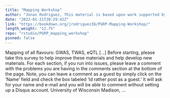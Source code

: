 ```yaml
---
title: "Mapping Workshop"
author: "Jonas Rodriguez, This material is based upon work supported by the National Science Foundation under Grant No. (1733633)"
date: "2022-01-21T20:29:42Z"
link: "https://bookdown.org/jrodriguez36/PGRP-Mapping-Workshop/"
length_weight: "12.7%"
repo: "rstudio/PGRP_mapping_workshop"
pinned: false
---
```


Mapping of all flavours: GWAS, TWAS, eQTL [...] Before starting, please take this survey to help improve these materials and help develop new materials. For each section, if you run into issues, please leave a comment with the problems you are having in the comments section at the bottom of the page. Note, you can leave a comment as a guest by simply click on the ‘Name’ field and check the box labeled ‘Id rather post as a guest.’ It will ask for your name and e-mail and you will be able to comment without setting up a Disqus account. University of Wisconsin Madison, ...
